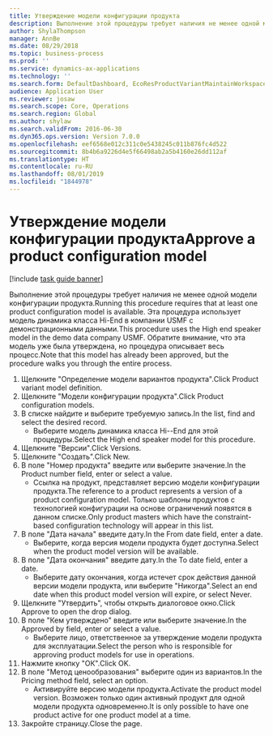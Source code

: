 ```yaml
---
title: Утверждение модели конфигурации продукта
description: Выполнение этой процедуры требует наличия не менее одной модели конфигурации продукта.
author: ShylaThompson
manager: AnnBe
ms.date: 08/29/2018
ms.topic: business-process
ms.prod: ''
ms.service: dynamics-ax-applications
ms.technology: ''
ms.search.form: DefaultDashboard, EcoResProductVariantMaintainWorkspace, PCProductConfigurationModelListPage, PCProductModelVersion, PCApproveProductModelVersion, HcmWorkerLookUp
audience: Application User
ms.reviewer: josaw
ms.search.scope: Core, Operations
ms.search.region: Global
ms.author: shylaw
ms.search.validFrom: 2016-06-30
ms.dyn365.ops.version: Version 7.0.0
ms.openlocfilehash: eef6568e012c311c0e5438245c011b876fc4d522
ms.sourcegitcommit: 8b4b6a9226d4e5f66498ab2a5b4160e26dd112af
ms.translationtype: HT
ms.contentlocale: ru-RU
ms.lasthandoff: 08/01/2019
ms.locfileid: "1844978"
---
```

# <a name="approve-a-product-configuration-model"></a><span data-ttu-id="0a39c-103">Утверждение модели конфигурации продукта</span><span class="sxs-lookup"><span data-stu-id="0a39c-103">Approve a product configuration model</span></span>

[!include [task guide banner](../../includes/task-guide-banner.md)]

<span data-ttu-id="0a39c-104">Выполнение этой процедуры требует наличия не менее одной модели конфигурации продукта.</span><span class="sxs-lookup"><span data-stu-id="0a39c-104">Running this procedure requires that at least one product configuration model is available.</span></span> <span data-ttu-id="0a39c-105">Эта процедура использует модель динамика класса Hi-End в компании USMF с демонстрационными данными.</span><span class="sxs-lookup"><span data-stu-id="0a39c-105">This procedure uses the High end speaker model in the demo data company USMF.</span></span> <span data-ttu-id="0a39c-106">Обратите внимание, что эта модель уже была утверждена, но процедура описывает весь процесс.</span><span class="sxs-lookup"><span data-stu-id="0a39c-106">Note that this model has already been approved, but the procedure walks you through the entire process.</span></span>

1. <span data-ttu-id="0a39c-107">Щелкните "Определение модели вариантов продукта".</span><span class="sxs-lookup"><span data-stu-id="0a39c-107">Click Product variant model definition.</span></span>
2. <span data-ttu-id="0a39c-108">Щелкните "Модели конфигурации продукта".</span><span class="sxs-lookup"><span data-stu-id="0a39c-108">Click Product configuration models.</span></span>
3. <span data-ttu-id="0a39c-109">В списке найдите и выберите требуемую запись.</span><span class="sxs-lookup"><span data-stu-id="0a39c-109">In the list, find and select the desired record.</span></span>
    * <span data-ttu-id="0a39c-110">Выберите модель динамика класса Hi--End для этой процедуры.</span><span class="sxs-lookup"><span data-stu-id="0a39c-110">Select the High end speaker model for this procedure.</span></span>  
4. <span data-ttu-id="0a39c-111">Щелкните "Версии".</span><span class="sxs-lookup"><span data-stu-id="0a39c-111">Click Versions.</span></span>
5. <span data-ttu-id="0a39c-112">Щелкните "Создать".</span><span class="sxs-lookup"><span data-stu-id="0a39c-112">Click New.</span></span>
6. <span data-ttu-id="0a39c-113">В поле "Номер продукта" введите или выберите значение.</span><span class="sxs-lookup"><span data-stu-id="0a39c-113">In the Product number field, enter or select a value.</span></span>
    * <span data-ttu-id="0a39c-114">Ссылка на продукт, представляет версию модели конфигурации продукта.</span><span class="sxs-lookup"><span data-stu-id="0a39c-114">The reference to a product represents a version of a product configuration model.</span></span> <span data-ttu-id="0a39c-115">Только шаблоны продуктов с технологией конфигурации на основе ограничений появятся в данном списке.</span><span class="sxs-lookup"><span data-stu-id="0a39c-115">Only product masters which have the constraint-based configuration technology will appear in this list.</span></span>  
7. <span data-ttu-id="0a39c-116">В поле "Дата начала" введите дату.</span><span class="sxs-lookup"><span data-stu-id="0a39c-116">In the From date field, enter a date.</span></span>
    * <span data-ttu-id="0a39c-117">Выберите, когда версия модели продукта будет доступна.</span><span class="sxs-lookup"><span data-stu-id="0a39c-117">Select when the product model version will be available.</span></span>  
8. <span data-ttu-id="0a39c-118">В поле "Дата окончания" введите дату.</span><span class="sxs-lookup"><span data-stu-id="0a39c-118">In the To date field, enter a date.</span></span>
    * <span data-ttu-id="0a39c-119">Выберите дату окончания, когда истечет срок действия данной версии модели продукта, или выберите "Никогда".</span><span class="sxs-lookup"><span data-stu-id="0a39c-119">Select an end date when this product model version will expire, or select Never.</span></span>  
9. <span data-ttu-id="0a39c-120">Щелкните "Утвердить", чтобы открыть диалоговое окно.</span><span class="sxs-lookup"><span data-stu-id="0a39c-120">Click Approve to open the drop dialog.</span></span>
10. <span data-ttu-id="0a39c-121">В поле "Кем утверждено" введите или выберите значение.</span><span class="sxs-lookup"><span data-stu-id="0a39c-121">In the Approved by field, enter or select a value.</span></span>
    * <span data-ttu-id="0a39c-122">Выберите лицо, ответственное за утверждение модели продукта для эксплуатации.</span><span class="sxs-lookup"><span data-stu-id="0a39c-122">Select the person who is responsible for approving product models for use in operations.</span></span>  
11. <span data-ttu-id="0a39c-123">Нажмите кнопку "OК".</span><span class="sxs-lookup"><span data-stu-id="0a39c-123">Click OK.</span></span>
12. <span data-ttu-id="0a39c-124">В поле "Метод ценообразования" выберите один из вариантов.</span><span class="sxs-lookup"><span data-stu-id="0a39c-124">In the Pricing method field, select an option.</span></span>
    * <span data-ttu-id="0a39c-125">Активируйте версию модели продукта.</span><span class="sxs-lookup"><span data-stu-id="0a39c-125">Activate the product model version.</span></span> <span data-ttu-id="0a39c-126">Возможен только один активный продукт для одной модели продукта одновременно.</span><span class="sxs-lookup"><span data-stu-id="0a39c-126">It is only possible to have one product active for one product model at a time.</span></span>  
13. <span data-ttu-id="0a39c-127">Закройте страницу.</span><span class="sxs-lookup"><span data-stu-id="0a39c-127">Close the page.</span></span>

